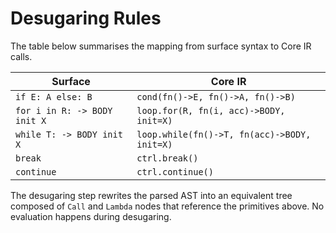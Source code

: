 # Desugaring Rules

The table below summarises the mapping from surface syntax to Core IR calls.

| Surface | Core IR |
| --- | --- |
| `if E: A else: B` | `cond(fn()->E, fn()->A, fn()->B)` |
| `for i in R: -> BODY init X` | `loop.for(R, fn(i, acc)->BODY, init=X)` |
| `while T: -> BODY init X` | `loop.while(fn()->T, fn(acc)->BODY, init=X)` |
| `break` | `ctrl.break()` |
| `continue` | `ctrl.continue()` |

The desugaring step rewrites the parsed AST into an equivalent tree composed of
`Call` and `Lambda` nodes that reference the primitives above.  No evaluation
happens during desugaring.
